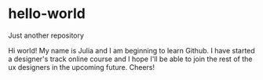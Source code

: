 # hello-world
Just another repository

Hi world! My name is Julia and I am beginning to learn Github. I have started a designer's track online course and I hope I'll be able to join the rest of the ux designers in the upcoming future. Cheers!

